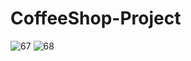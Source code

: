 # CoffeeShop-Project

![67](https://user-images.githubusercontent.com/56322167/214582492-79b353dc-d345-40d5-929e-8f3e89efbf1d.png)
![68](https://user-images.githubusercontent.com/56322167/214582581-797d9fc7-b547-436a-be16-5403a7feb36b.png)
